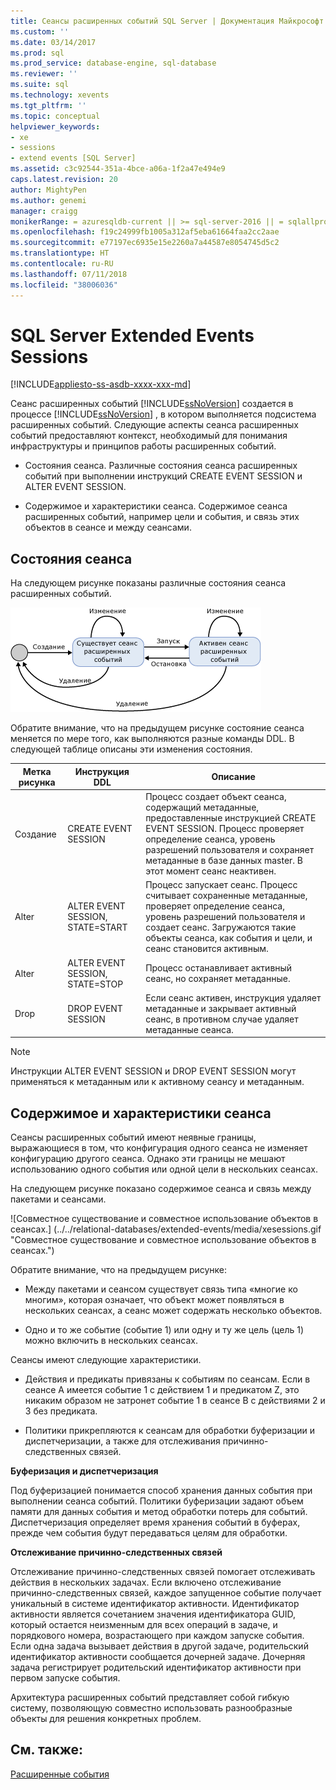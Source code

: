 ```yaml
---
title: Сеансы расширенных событий SQL Server | Документация Майкрософт
ms.custom: ''
ms.date: 03/14/2017
ms.prod: sql
ms.prod_service: database-engine, sql-database
ms.reviewer: ''
ms.suite: sql
ms.technology: xevents
ms.tgt_pltfrm: ''
ms.topic: conceptual
helpviewer_keywords:
- xe
- sessions
- extend events [SQL Server]
ms.assetid: c3c92544-351a-4bce-a06a-1f2a47e494e9
caps.latest.revision: 20
author: MightyPen
ms.author: genemi
manager: craigg
monikerRange: = azuresqldb-current || >= sql-server-2016 || = sqlallproducts-allversions
ms.openlocfilehash: f19c24999fb1005a312af5eba61664faa2cc2aae
ms.sourcegitcommit: e77197ec6935e15e2260a7a44587e8054745d5c2
ms.translationtype: HT
ms.contentlocale: ru-RU
ms.lasthandoff: 07/11/2018
ms.locfileid: "38006036"
---
```

# <a name="sql-server-extended-events-sessions"></a>SQL Server Extended Events Sessions
[!INCLUDE[appliesto-ss-asdb-xxxx-xxx-md](../../includes/appliesto-ss-asdb-xxxx-xxx-md.md)]

  Сеанс расширенных событий [!INCLUDE[ssNoVersion](../../includes/ssnoversion-md.md)] создается в процессе [!INCLUDE[ssNoVersion](../../includes/ssnoversion-md.md)] , в котором выполняется подсистема расширенных событий. Следующие аспекты сеанса расширенных событий предоставляют контекст, необходимый для понимания инфраструктуры и принципов работы расширенных событий.  
  
-   Состояния сеанса. Различные состояния сеанса расширенных событий при выполнении инструкций CREATE EVENT SESSION и ALTER EVENT SESSION.  
  
-   Содержимое и характеристики сеанса. Содержимое сеанса расширенных событий, например цели и события, и связь этих объектов в сеансе и между сеансами.  
  
## <a name="session-states"></a>Состояния сеанса  
 На следующем рисунке показаны различные состояния сеанса расширенных событий.  
  
 ![Состояние сеанса расширенных событий](../../relational-databases/extended-events/media/xesessionstate.gif "Состояние сеанса расширенных событий")  
  
 Обратите внимание, что на предыдущем рисунке состояние сеанса меняется по мере того, как выполняются разные команды DDL. В следующей таблице описаны эти изменения состояния.  
  
|Метка рисунка|Инструкция DDL|Описание|  
|------------------------|-------------------|-----------------|  
|Создание|CREATE EVENT SESSION|Процесс создает объект сеанса, содержащий метаданные, предоставленные инструкцией CREATE EVENT SESSION. Процесс проверяет определение сеанса, уровень разрешений пользователя и сохраняет метаданные в базе данных master. В этот момент сеанс неактивен.|  
|Alter|ALTER EVENT SESSION, STATE=START|Процесс запускает сеанс. Процесс считывает сохраненные метаданные, проверяет определение сеанса, уровень разрешений пользователя и создает сеанс. Загружаются такие объекты сеанса, как события и цели, и сеанс становится активным.|  
|Alter|ALTER EVENT SESSION, STATE=STOP|Процесс останавливает активный сеанс, но сохраняет метаданные.|  
|Drop|DROP EVENT SESSION|Если сеанс активен, инструкция удаляет метаданные и закрывает активный сеанс, в противном случае удаляет метаданные сеанса.|  
  
> [!NOTE]  
>  Инструкции ALTER EVENT SESSION и DROP EVENT SESSION могут применяться к метаданным или к активному сеансу и метаданным.  
  
## <a name="session-content-and-characteristics"></a>Содержимое и характеристики сеанса  
 Сеансы расширенных событий имеют неявные границы, выражающиеся в том, что конфигурация одного сеанса не изменяет конфигурацию другого сеанса. Однако эти границы не мешают использованию одного события или одной цели в нескольких сеансах.  
  
 На следующем рисунке показано содержимое сеанса и связь между пакетами и сеансами.  
  
 ![Совместное существование и совместное использование объектов в сеансах.] (../../relational-databases/extended-events/media/xesessions.gif "Совместное существование и совместное использование объектов в сеансах.")  
  
 Обратите внимание, что на предыдущем рисунке:  
  
-   Между пакетами и сеансом существует связь типа «многие ко многим», которая означает, что объект может появляться в нескольких сеансах, а сеанс может содержать несколько объектов.  
  
-   Одно и то же событие (событие 1) или одну и ту же цель (цель 1) можно включить в нескольких сеансах.  
  
 Сеансы имеют следующие характеристики.  
  
-   Действия и предикаты привязаны к событиям по сеансам. Если в сеансе A имеется событие 1 с действием 1 и предикатом Z, это никаким образом не затронет событие 1 в сеансе B с действиями 2 и 3 без предиката.  
  
-   Политики прикрепляются к сеансам для обработки буферизации и диспетчеризации, а также для отслеживания причинно-следственных связей.  
  
 **Буферизация и диспетчеризация**  
  
 Под буферизацией понимается способ хранения данных события при выполнении сеанса событий.  Политики буферизации задают объем памяти для данных события и метод обработки потерь для событий. Диспетчеризация определяет время хранения событий в буферах, прежде чем события будут передаваться целям для обработки.  
  
 **Отслеживание причинно-следственных связей**  
  
 Отслеживание причинно-следственных связей помогает отслеживать действия в нескольких задачах. Если включено отслеживание причинно-следственных связей, каждое запущенное событие получает уникальный в системе идентификатор активности. Идентификатор активности является сочетанием значения идентификатора GUID, который остается неизменным для всех операций в задаче, и порядкового номера, возрастающего при каждом запуске события. Если одна задача вызывает действия в другой задаче, родительский идентификатор активности сообщается дочерней задаче. Дочерняя задача регистрирует родительский идентификатор активности при первом запуске события.  
  
 Архитектура расширенных событий представляет собой гибкую систему, позволяющую совместно использовать разнообразные объекты для решения конкретных проблем.  
  
## <a name="see-also"></a>См. также:  
 [Расширенные события](../../relational-databases/extended-events/extended-events.md)  
  
  
